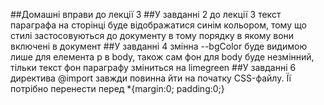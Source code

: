##Домашні вправи до лекції 3
##У завданні 2 до лекції 3 текст параграфа на сторінці буде відображатися синім кольором, тому що  стилі застосовуються до документу в тому порядку в якому вони включені в документ
##У завданні 4 змінна --bgColor буде видимою лише для елемента р в body, також сам фон для body буде незмінний, тільки текст фон параграфу зміниться на limegreen 
##У завданні 6 директива @import завжди повинна йти на початку CSS-файлу. Її потрібно перенести перед *{margin:0; padding:0;}